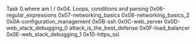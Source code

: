 Task 0.where am I /
0x04. Loops, conditions and parsing
0x06-regular_expressions
0x07-networking_basics
0x08-networking_basics_2
0x0A-configuration_management
0x0B-ssh
0x0C-web_server
0x0D-web_stack_debugging_0
attack_is_the_best_defense
0x0F-load_balancer
0x0E-web_stack_debugging_1
0x10-https_ssl